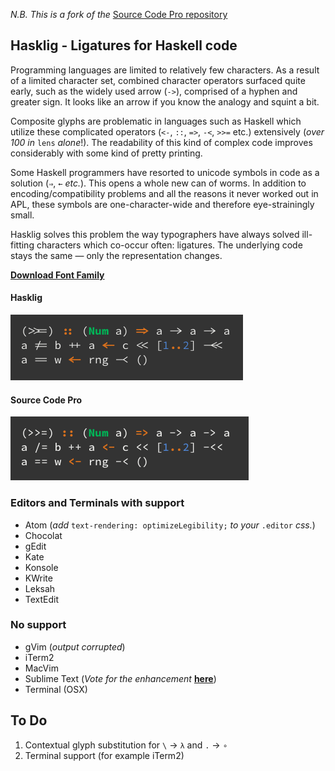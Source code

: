 _N.B. This is a fork of the_ [Source Code Pro repository](https://github.com/adobe/source-code-pro)

## Hasklig - Ligatures for Haskell code

Programming languages are limited to relatively few characters. As a result of a limited character set, combined character operators surfaced quite early, such as the widely used arrow (`->`), comprised of a hyphen and greater sign. It looks like an arrow if you know the analogy and squint a bit.

Composite glyphs are problematic in languages such as Haskell which utilize these complicated operators (`<-`, `::`, `=>`, `-<`, `>>=` etc.) extensively (_over 100 in_ `lens` _alone_!). The readability of this kind of complex code improves considerably with some kind of pretty printing.

Some Haskell programmers have resorted to unicode symbols in code as a solution (`⇒`, `←` _etc._). This opens a whole new can of worms. In addition to encoding/compatibility problems and all the reasons it never worked out in APL, these symbols are one-character-wide and therefore eye-strainingly small.

Hasklig solves this problem the way typographers have always solved ill-fitting characters which co-occur often: ligatures. The underlying code stays the same — only the representation changes.

[**Download Font Family**](https://github.com/i-tu/Hasklig/releases/download/v0.2/Hasklig_0.2.zip)

#### Hasklig
![Hasklig Sample](hasklig_example.png?raw=true)

#### Source Code Pro
![Source Code Pro Sample](SourceCodeProSample.png?raw=true)

### Editors and Terminals with support
+ Atom (_add_ `text-rendering: optimizeLegibility;` _to your_ `.editor` _css._)
+ Chocolat
+ gEdit
+ Kate
+ Konsole
+ KWrite
+ Leksah
+ TextEdit

### No support
- gVim (_output corrupted_)
- iTerm2
- MacVim
- Sublime Text (_Vote for the enhancement_ [**here**](http://sublimetext.userecho.com/topic/433445-/))
- Terminal (OSX)

## To Do
1. Contextual glyph substitution for `\` → `λ` and `.` → `∘`
2. Terminal support (for example iTerm2)
